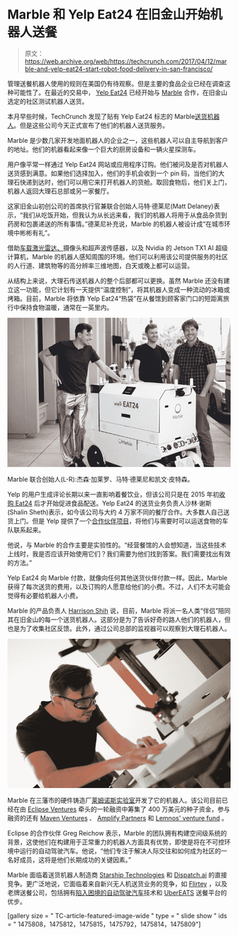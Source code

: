 # Marble 和 Yelp Eat24 在旧金山开始机器人送餐

> 原文：<https://web.archive.org/web/https://techcrunch.com/2017/04/12/marble-and-yelp-eat24-start-robot-food-delivery-in-san-francisco/>

管理送餐机器人使用的规则在美国仍有待观察。但是主要的食品企业已经在调查这种可能性了。在最近的交易中， [Yelp Eat24](https://web.archive.org/web/20230316161133/https://eat24hours.com/) 已经开始与 [Marble](https://web.archive.org/web/20230316161133/http://www.marble.io/) 合作，在旧金山选定的社区测试机器人送货。

本月早些时候，TechCrunch 发现了贴有 Yelp Eat24 标志的 Marble[送货机器人](https://web.archive.org/web/20230316161133/https://techcrunch.com/2017/03/19/yelp-eat24-marble-delivery-robot/)。但是这些公司今天正式宣布了他们的机器人送货服务。

Marble 是少数几家开发地面机器人的企业之一，这些机器人可以自主导航到客户的地址。他们的机器看起来像一个巨大的厨房设备和一辆火星探测车。

用户像平常一样通过 Yelp Eat24 网站或应用程序订购。他们被问及是否对机器人送货感到满意。如果他们选择加入，他们的手机会收到一个 pin 码，当他们的大理石快递到达时，他们可以用它来打开机器人的货舱。取回食物后，他们关上门，机器人返回大理石总部或另一家餐厅。

这家旧金山初创公司的首席执行官兼联合创始人马特·德莱尼(Matt Delaney)表示，“我们从吃饭开始，但我认为从长远来看，我们的机器人将用于从食品杂货到药房和包裹递送的所有事情。”德莱尼补充说，Marble 的机器人被设计成“在城市环境中彬彬有礼”。

借助[车载激光雷达、](https://web.archive.org/web/20230316161133/https://techcrunch.com/2017/02/12/wtf-is-lidar/)摄像头和超声波传感器，以及 Nvidia 的 Jetson TX1 AI 超级计算机，Marble 的机器人感知周围的环境。他们可以利用该公司提供服务的社区的人行道、建筑物等的高分辨率三维地图，白天或晚上都可以运营。

从结构上来说，大理石传送机器人的整个后部都可以更换。虽然 Marble 还没有建立这一功能，但它计划有一天提供“温度控制”，将其机器人变成一种流动的冰箱或烤箱。目前，Marble 将依靠 Yelp Eat24“热袋”在从餐馆到顾客家门口的短距离旅行中保持食物温暖，通常在一英里内。

![](img/54977f5eb77d4ba9365bd3e747ac9a5a.png)

Marble 联合创始人(L-R):杰森·加莱罗、马特·德莱尼和凯文·皮特森。

Yelp 的用户生成评论长期以来一直影响着餐饮业，但该公司只是在 2015 年初[收购 Eat24](https://web.archive.org/web/20230316161133/https://techcrunch.com/2015/02/10/yelp-gulps-eat24/) 后才开始促进食品配送。Yelp Eat24 的送货业务负责人沙林·谢斯(Shalin Sheth)表示，如今该公司与大约 4 万家不同的餐厅合作。大多数人自己送货上门。但是 Yelp 提供了一个[合作伙伴项目](https://web.archive.org/web/20230316161133/https://eat24hours.com/join)，将他们与需要时可以运送食物的车队联系起来。

他说，与 Marble 的合作主要是实验性的。“经营餐馆的人会想知道，当这些技术上线时，我是否应该开始使用它们？我们需要为他们找到答案。我们需要找出有效的方法。”

Yelp Eat24 向 Marble 付款，就像向任何其他送货伙伴付款一样。因此，Marble 获得了每次送货的费用，以及订购的人愿意给他们的小费。不过，人们不太可能会觉得有必要给机器人小费。

Marble 的产品负责人 [Harrison Shih](https://web.archive.org/web/20230316161133/https://www.crunchbase.com/person/harrison-shih#/entity) 说，目前，Marble 将派一名人类“伴侣”陪同其在旧金山的每一个送货机器人。这部分是为了告诉好奇的路人他们的机器人，但也是为了收集社区反馈。此外，通过公司总部的监视器可以观察到大理石机器人。

![](img/f6c74eeb81e1387c131608d0c3caeb63.png)

Marble 在三藩市的硬件铸造厂[莱姆诺斯实验室](https://web.archive.org/web/20230316161133/http://lemnos.vc/)开发了它的机器人。该公司目前已经在由 [Eclipse Ventures](https://web.archive.org/web/20230316161133/http://eclipse.vc/) 牵头的一轮融资中筹集了 400 万美元的种子资金，参与融资的还有 [Maven Ventures](https://web.archive.org/web/20230316161133/http://www.mavenventures.com/) 、 [Amplify Partners](https://web.archive.org/web/20230316161133/http://www.amplifypartners.com/) 和 [Lemnos' venture fund](https://web.archive.org/web/20230316161133/https://techcrunch.com/2017/03/07/lemnos-labs-raises-50-million-third-fund-to-mostly-focus-on-hardware/) 。

Eclipse 的合作伙伴 Greg Reichow 表示，Marble 的团队拥有构建空间级系统的背景，这使他们在构建用于正常重力的机器人方面具有优势，即使是将在不可控环境中运行的自动驾驶汽车。他说，“他们专注于解决人际交往和如何成为社区的一名好成员，这将是他们长期成功的关键因素。”

Marble 面临着送货机器人制造商 [Starship Technologies](https://web.archive.org/web/20230316161133/https://techcrunch.com/2017/01/18/postmates-and-doordash-are-testing-delivery-by-robot-with-starship-technologies/) 和 [Dispatch.ai](https://web.archive.org/web/20230316161133/https://techcrunch.com/2016/04/06/self-driving-delivery-vehicle-startup-dispatch-raises-2-million-seed-round-led-by-andreessen-horowitz/) 的直接竞争。更广泛地说，它面临着来自新兴无人机送货业务的竞争，如 [Flirtey](https://web.archive.org/web/20230316161133/https://techcrunch.com/2017/01/18/drone-delivery-startup-flirtey-raises-16-million-to-become-a-next-gen-ups/) ，以及老牌送餐公司，包括拥有[陷入困境的自动驾驶汽车](https://web.archive.org/web/20230316161133/https://techcrunch.com/timeline/waymo-v-uber-everything-you-need-to-know/)技术和 [UberEATS](https://web.archive.org/web/20230316161133/https://techcrunch.com/2017/03/02/ubereats-debuts-restaurant-manager-to-give-food-businesses-actionable-data/) 送餐平台的优步。

[gallery size = " TC-article-featured-image-wide " type = " slide show " ids = " 1475808，1475812，1475815，1475792，1475814，1475809"]